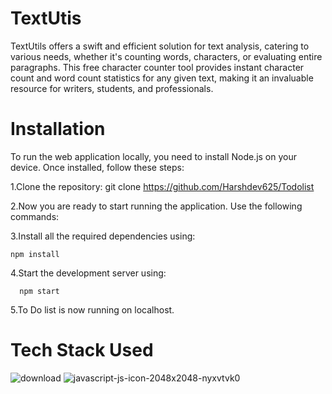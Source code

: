 # TextUtis
TextUtils offers a swift and efficient solution for text analysis, catering to various needs, whether it's counting words, characters, or evaluating entire paragraphs. This free character counter tool provides instant character count and word count statistics for any given text, making it an invaluable resource for writers, students, and professionals.

# Installation
To run the web application locally, you need to install Node.js on your device. Once installed, follow these steps:

   1.Clone the repository: git clone https://github.com/Harshdev625/Todolist

   2.Now you are ready to start running the application. Use the following commands:

   3.Install all the required dependencies using:
    
    npm install
    
   4.Start the development server using:
      
      npm start

   5.To Do list is now running on localhost.

# Tech Stack Used

![download](https://github.com/Bhavya-Dadheech/TextUtils/assets/70031238/94cce875-fb67-480a-906a-6e3737dee320)
![javascript-js-icon-2048x2048-nyxvtvk0](https://github.com/Bhavya-Dadheech/TextUtils/assets/70031238/868ab959-ee2c-46c2-af8f-08dea1253fe0)

